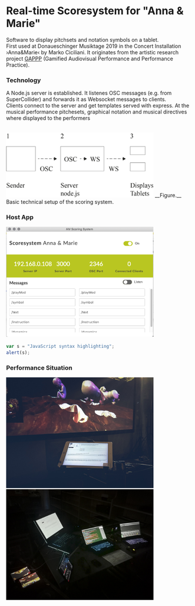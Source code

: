 # Real-time Scoresystem for "Anna & Marie"
Software to display pitchsets and notation symbols on a tablet. <br>
First used at Donaueschinger Musiktage 2019 in the Concert Installation ›Anna&Marie‹ by Marko Ciciliani. It originates from
the artistic research project [GAPPP](http://gappp.net/) (Gamified Audiovisual Performance and Performance Practice).

### Technology
A Node.js server is established. It listenes OSC messages (e.g. from SuperCollider) and forwards it as Websocket messages to clients.<br>
Clients connect to the server and get templates served with express. At the musical performance pitchesets, graphical notation and musical directives where displayed to the performers <br><br>

<img src="https://github.com/asa-nerd/Anna-und-Marie/blob/master/documentation/01%20Live/setup.jpg" width="400">
__Figure.__ Basic technical setup of the scoring system.

### Host App
<img src="https://github.com/asa-nerd/Anna-und-Marie/blob/master/documentation/02%20Screenshots/interface-2.png" width="400">

```javascript
var s = "JavaScript syntax highlighting";
alert(s);
```

### Performance Situation
<img src="https://github.com/asa-nerd/Anna-und-Marie/blob/master/documentation/01%20Live/DE-1.jpg" width="400">

<img src="https://github.com/asa-nerd/Anna-und-Marie/blob/master/documentation/01%20Live/DE-2.jpg" width="400">
 
